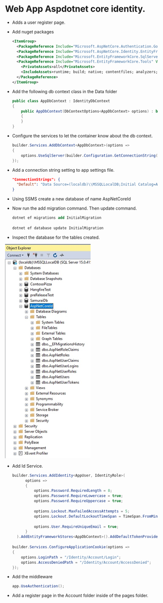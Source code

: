 # Web App Aspdotnet core identity.

- Adds a user register page.

- Add nuget packages
  ```xml
  <ItemGroup>
    <PackageReference Include="Microsoft.AspNetCore.Authentication.Google" Version="6.0.10" />
    <PackageReference Include="Microsoft.AspNetCore.Identity.EntityFrameworkCore" Version="6.0.10" />
    <PackageReference Include="Microsoft.EntityFrameworkCore.SqlServer" Version="6.0.10" />
    <PackageReference Include="Microsoft.EntityFrameworkCore.Tools" Version="6.0.10">
      <PrivateAssets>all</PrivateAssets>
      <IncludeAssets>runtime; build; native; contentfiles; analyzers; buildtransitive</IncludeAssets>
    </PackageReference>
  </ItemGroup> 
  ```
- Add the following db context class in the Data folder
  ```cs
  public class AppDbContext : IdentityDbContext
  {
      public AppDbContext(DbContextOptions<AppDbContext> options) : base(options)
      {
      }
  }
  ```  
- Configure the services to let the container know about the db context.

  ```cs
  builder.Services.AddDbContext<AppDbContext>(options =>
  {
      options.UseSqlServer(builder.Configuration.GetConnectionString("Default"));
  });
  ```
- Add a connection string setting to app settings file.
  ```json
  "ConnectionStrings": {
    "Default": "Data Source=(localdb)\\MSSQLLocalDB;Initial Catalog=AspNetCoreId;Integrated Security=True"
  }
  ```

- Using SSMS create a new database of name AspNetCoreId

- Now run the add migration command. Then update command.
  ```ps
  dotnet ef migrations add InitialMigration

  dotnet ef database update InitialMigration
  ```
- Inspect the database for the tables created.

![Database](./images/20Database20.jpg)


- Add Id Service. 
  ```cs
  builder.Services.AddIdentity<AppUser, IdentityRole>(
        options =>
        {
            options.Password.RequiredLength = 8;
            options.Password.RequireLowercase = true;
            options.Password.RequireUppercase = true;

            options.Lockout.MaxFailedAccessAttempts = 5;
            options.Lockout.DefaultLockoutTimeSpan = TimeSpan.FromMinutes(15);

            options.User.RequireUniqueEmail = true;
        }
    ).AddEntityFrameworkStores<AppDbContext>().AddDefaultTokenProviders();

  builder.Services.ConfigureApplicationCookie(options =>
  {
      options.LoginPath = "/Identity/Account/Login";
      options.AccessDeniedPath = "/Identity/Account/AccessDenied";
  });  
  ```
- Add the middleware
  ```cs
  app.UseAuthentication();
  ```
- Add a register page in the Account folder inside of the pages folder.


